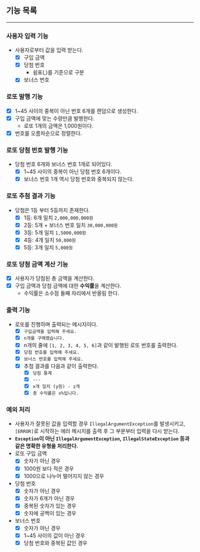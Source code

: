 ## 기능 목록

---

### 사용자 입력 기능
- 사용자로부터 값을 입력 받는다.
    - [x] 구입 금액
    - [x] 당첨 번호
        - 쉼표(,)를 기준으로 구분
    - [x] 보너스 번호

### 로또 발행 기능
- [x] 1~45 사이의 중복이 아닌 번호 6개를 랜덤으로 생성한다.
- [x] 구입 금액에 맞는 수량만큼 발행한다.
    - 로또 1개의 금액은 1,000원이다.
- [x] 번호를 오름차순으로 정렬한다.

### 로또 당첨 번호 발행 기능
- 당첨 번호 6개와 보너스 번호 1개로 되어있다.
    - [x] 1~45 사이의 중복이 아닌 당첨 번호 6개이다.
    - [x] 보너스 번호 1개 역시 당첨 번호와 중복되지 않는다.

### 로또 추첨 결과 기능
- 당첨은 1등 부터 5등까지 존재한다.
    - [x] 1등: 6개 일치 `2,000,000,000원`
    - [x] 2등: 5개 + 보너스 번호 일치 `30,000,000원`
    - [x] 3등: 5개 일치 `1,5000,000원`
    - [x] 4등: 4개 일치 `50,000원`
    - [x] 5등: 3개 일치 `5,000원`

### 로또 당첨 금액 계산 기능
- [x] 사용자가 당첨된 총 금액을 계산한다.
- [x] 구입 금액과 당첨 금액에 대한 **수익률**을 계산한다.
  - 수익률은 소수점 둘째 자리에서 반올림 한다.

### 출력 기능
- 로또를 진행하며 출력되는 메시지이다.
  - [x] `구입금액을 입력해 주세요.`
  - [x] `n개를 구매했습니다.`
  - [x] n개의 줄에 `[1, 2, 3, 4, 5, 6]`과 같이 발행된 로또 번호를 출력한다.
  - [x] `당첨 번호를 입력해 주세요.`
  - [x] `보너스 번호를 입력해 주세요.`
  - [x] 추첨 결과를 다음과 같이 출력한다.
    - [x] `당첨 통계`
    - [x] `---`
    - [x] `x개 일치 (y원) - z개`
    - [x] `총 수익률은 x%입니다.`

### 예외 처리
- 사용자가 잘못된 값을 입력할 경우 `IllegalArgumentException`를 발생시키고, `[ERROR]`로 시작하는 에러 메시지를 출력 후 그 부분부터 입력을 다시 받는다.
- **`Exception`이 아닌 `IllegalArgumentException`, `IllegalStateException` 등과 같은 명확한 유형을 처리한다.**
- 로또 구입 금액
    - [x] 숫자가 아닌 경우
    - [x] 1000원 보다 적은 경우
    - [x] 1000으로 나누어 떨어지지 않는 경우
- 당첨 번호
    - [x] 숫자가 아닌 경우
    - [x] 숫자가 6개가 아닌 경우
    - [x] 중복된 숫자가 있는 경우
    - [x] 숫자에 공백이 있는 경우
- 보너스 번호
  - [x] 숫자가 아닌 경우
  - [x] 1~45 사이의 값이 아닌 경우
  - [x] 당첨 번호와 중복된 값인 경우
